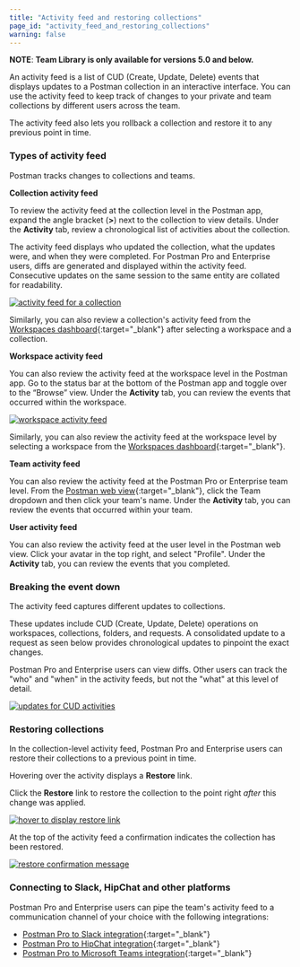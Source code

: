 ```yaml
---
title: "Activity feed and restoring collections"
page_id: "activity_feed_and_restoring_collections"
warning: false
---
```


**NOTE**: **Team Library is only available for versions 5.0 and below.**

An activity feed is a list of CUD (Create, Update, Delete) events that displays updates to a Postman collection in an interactive interface. You can use the activity feed to keep track of changes to your private and team collections by different users across the team. 

The activity feed also lets you rollback a collection and restore it to any previous point in time. 

### Types of activity feed

Postman tracks changes to collections and teams.

**Collection activity feed**

To review the activity feed at the collection level in the Postman app, expand the angle bracket (**>**) next to the collection to view details. Under the **Activity** tab, review a chronological list of activities about the collection. 

The activity feed displays who updated the collection, what the updates were, and when they were completed. For Postman Pro and Enterprise users, diffs are generated and displayed within the activity feed. Consecutive updates on the same session to the same entity are collated for readability.

[![activity feed for a collection](https://s3.amazonaws.com/postman-static-getpostman-com/postman-docs/teamlib-activity-feed.png)](https://s3.amazonaws.com/postman-static-getpostman-com/postman-docs/teamlib-activity-feed.png)

Similarly, you can also review a collection's activity feed from the [Workspaces dashboard](https://app.getpostman.com/dashboard){:target="_blank"} after selecting a workspace and a collection.

**Workspace activity feed**

You can also review the activity feed at the workspace level in the Postman app. Go to the status bar at the bottom of the Postman app and toggle over to the “Browse” view. Under the **Activity** tab, you can review the events that occurred within the workspace.

[![workspace activity feed](https://s3.amazonaws.com/postman-static-getpostman-com/postman-docs/workspace-activity-feed.png)](https://s3.amazonaws.com/postman-static-getpostman-com/postman-docs/workspace-activity-feed.png)

Similarly, you can also review the activity feed at the workspace level by selecting a workspace from the [Workspaces dashboard](https://app.getpostman.com/dashboard){:target="_blank"}.

**Team activity feed**

You can also review the activity feed at the Postman Pro or Enterprise team level. From the [Postman web view](https://app.getpostman.com){:target="_blank"}, click the Team dropdown and then click your team's name. Under the **Activity** tab, you can review the events that occurred within your team.

**User activity feed**

You can also review the activity feed at the user level in the Postman web view. Click your avatar in the top right, and select "Profile". Under the **Activity** tab, you can review the events that you completed.

### Breaking the event down

The activity feed captures different updates to collections. 

These updates include CUD (Create, Update, Delete) operations on workspaces, collections, folders, and requests. A consolidated update to a request as seen below provides chronological updates to pinpoint the exact changes. 

Postman Pro and Enterprise users can view diffs. Other users can track the "who" and "when" in the activity feeds, but not the "what" at this level of detail. 

[![updates for CUD activities](https://s3.amazonaws.com/postman-static-getpostman-com/postman-docs/event-breakdown.png)](https://s3.amazonaws.com/postman-static-getpostman-com/postman-docs/event-breakdown.png)

### Restoring collections

In the collection-level activity feed, Postman Pro and Enterprise users can restore their collections to a previous point in time.

Hovering over the activity displays a **Restore** link. 

Click the **Restore** link to restore the collection to the point right _after_ this change was applied.

[![hover to display restore link](https://s3.amazonaws.com/postman-static-getpostman-com/postman-docs/restore-collections.png)](https://s3.amazonaws.com/postman-static-getpostman-com/postman-docs/restore-collections.png)

At the top of the activity feed a confirmation indicates the collection has been restored.

[![restore confirmation message](https://s3.amazonaws.com/postman-static-getpostman-com/postman-docs/58927426.png)](https://s3.amazonaws.com/postman-static-getpostman-com/postman-docs/58927426.png)

### Connecting to Slack, HipChat and other platforms

Postman Pro and Enterprise users can pipe the team's activity feed to a communication channel of your choice with the following integrations:

   *   [Postman Pro to Slack integration](/docs/v6/pro/integrations/slack){:target="_blank"}
   *   [Postman Pro to HipChat integration](/docs/v6/pro/integrations/hipchat){:target="_blank"}
   *   [Postman Pro to Microsoft Teams integration](/docs/v6/pro/integrations/microsoft_teams){:target="_blank"}  
